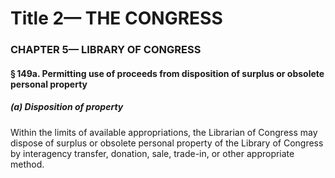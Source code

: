 
# Title 2— THE CONGRESS
### CHAPTER 5— LIBRARY OF CONGRESS
#### § 149a. Permitting use of proceeds from disposition of surplus or obsolete personal property
##### (a) Disposition of property

Within the limits of available appropriations, the Librarian of Congress may dispose of surplus or obsolete personal property of the Library of Congress by interagency transfer, donation, sale, trade-in, or other appropriate method.
